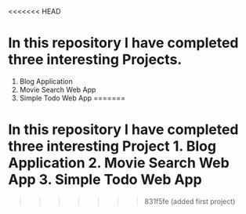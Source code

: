 <<<<<<< HEAD
# In this repository I have completed three interesting Projects.
1. Blog Application
2. Movie Search Web App
3. Simple Todo Web App 
=======
# In this repository I have completed three interesting Project 1. Blog Application 2. Movie Search Web App 3. Simple Todo Web App 
>>>>>>> 831f5fe (added first project)
